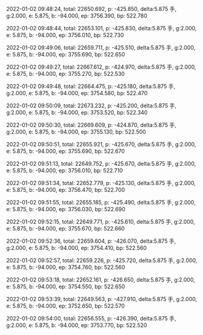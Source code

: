 2022-01-02 09:48:24, total: 22650.692, p: -425.850, delta:5.875 手, g:2.000, e: 5.875, b: -94.000, ep: 3756.390, bp: 522.780

2022-01-02 09:48:44, total: 22653.101, p: -425.830, delta:5.875 手, g:2.000, e: 5.875, b: -94.000, ep: 3756.010, bp: 522.730

2022-01-02 09:49:06, total: 22659.711, p: -425.510, delta:5.875 手, g:2.000, e: 5.875, b: -94.000, ep: 3755.690, bp: 522.650

2022-01-02 09:49:27, total: 22667.612, p: -424.970, delta:5.875 手, g:2.000, e: 5.875, b: -94.000, ep: 3755.270, bp: 522.530

2022-01-02 09:49:48, total: 22664.475, p: -425.180, delta:5.875 手, g:2.000, e: 5.875, b: -94.000, ep: 3754.580, bp: 522.470

2022-01-02 09:50:09, total: 22673.232, p: -425.200, delta:5.875 手, g:2.000, e: 5.875, b: -94.000, ep: 3753.520, bp: 522.340

2022-01-02 09:50:30, total: 22669.609, p: -424.870, delta:5.875 手, g:2.000, e: 5.875, b: -94.000, ep: 3755.130, bp: 522.500

2022-01-02 09:50:51, total: 22655.921, p: -425.670, delta:5.875 手, g:2.000, e: 5.875, b: -94.000, ep: 3755.690, bp: 522.670

2022-01-02 09:51:13, total: 22649.752, p: -425.670, delta:5.875 手, g:2.000, e: 5.875, b: -94.000, ep: 3756.010, bp: 522.710

2022-01-02 09:51:34, total: 22652.779, p: -425.130, delta:5.875 手, g:2.000, e: 5.875, b: -94.000, ep: 3756.470, bp: 522.700

2022-01-02 09:51:55, total: 22655.185, p: -425.490, delta:5.875 手, g:2.000, e: 5.875, b: -94.000, ep: 3756.030, bp: 522.690

2022-01-02 09:52:15, total: 22649.771, p: -425.610, delta:5.875 手, g:2.000, e: 5.875, b: -94.000, ep: 3755.670, bp: 522.660

2022-01-02 09:52:36, total: 22659.604, p: -426.070, delta:5.875 手, g:2.000, e: 5.875, b: -94.000, ep: 3754.410, bp: 522.560

2022-01-02 09:52:57, total: 22659.226, p: -425.720, delta:5.875 手, g:2.000, e: 5.875, b: -94.000, ep: 3754.760, bp: 522.560

2022-01-02 09:53:18, total: 22652.161, p: -426.650, delta:5.875 手, g:2.000, e: 5.875, b: -94.000, ep: 3754.550, bp: 522.650

2022-01-02 09:53:39, total: 22649.563, p: -427.910, delta:5.875 手, g:2.000, e: 5.875, b: -94.000, ep: 3752.650, bp: 522.570

2022-01-02 09:54:00, total: 22656.555, p: -426.390, delta:5.875 手, g:2.000, e: 5.875, b: -94.000, ep: 3753.770, bp: 522.520